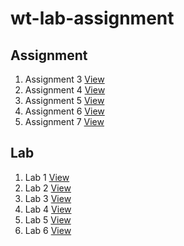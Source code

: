 # wt-lab-assignment
## Assignment  
1. Assignment 3       [View](https://github.com/Asmitapaudel/wt-lab-assignment/tree/master/Assignment/Assignment3)
2. Assignment 4       [View](https://github.com/Asmitapaudel/wt-lab-assignment/tree/master/Assignment/Assignment4)
3. Assignment 5       [View](https://github.com/Asmitapaudel/wt-lab-assignment/tree/master/Assignment/Assignment5)
4. Assignment 6       [View](https://github.com/Asmitapaudel/wt-lab-assignment/tree/master/Assignment/Assignment6)
5. Assignment 7       [View](https://github.com/Asmitapaudel/wt-lab-assignment/tree/master/Assignment/Assignment7)


## Lab
1. Lab 1        [View](https://github.com/Asmitapaudel/wt-lab-assignment/tree/master/Lab/Lab1)
2. Lab 2        [View](https://github.com/Asmitapaudel/wt-lab-assignment/tree/master/Lab/Lab2)
3. Lab 3        [View](https://github.com/Asmitapaudel/wt-lab-assignment/tree/master/Lab/Lab3)
4. Lab 4        [View](https://github.com/Asmitapaudel/wt-lab-assignment/tree/master/Lab/Lab4)
5. Lab 5        [View](https://github.com/Asmitapaudel/wt-lab-assignment/tree/master/Lab/Lab5) 
6. Lab 6        [View](https://github.com/Asmitapaudel/wt-lab-assignment/tree/master/Lab/Lab6) 
